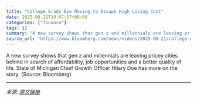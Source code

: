```yaml
---
title: "College Grads Eye Moving to Escape High Living Cost"
date: 2025-08-21T19:07:57+08:00
categories: ["finance"]
tags: []
summary: "A new survey shows that gen z and millennials are leaving pricey cities behind in search of affordability, job opportunities and a better quality of life. State of Michigan Chief Growth Officer Hilary"
source_url: "https://www.bloomberg.com/news/videos/2025-08-21/college-grads-eye-moving-to-escape-high-living-cost-video"
---
```


A new survey shows that gen z and millennials are leaving pricey cities behind in search of affordability, job opportunities and a better quality of life. State of Michigan Chief Growth Officer Hilary Doe has more on the story. (Source: Bloomberg)

---

*来源: [原文链接](https://www.bloomberg.com/news/videos/2025-08-21/college-grads-eye-moving-to-escape-high-living-cost-video)*
